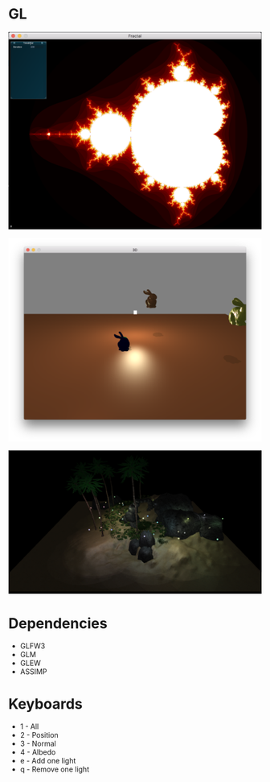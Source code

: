 # GL

![alt text](https://github.com/VadimKleiman/GL/blob/master/Fractal.png)

![alt text](https://github.com/VadimKleiman/GL/blob/master/HW02.png)

![alt text](https://github.com/VadimKleiman/GL/blob/master/HW03.png)

# Dependencies
* GLFW3
* GLM
* GLEW
* ASSIMP
# Keyboards
* 1 - All
* 2 - Position
* 3 - Normal
* 4 - Albedo
* e - Add one light
* q - Remove one light
